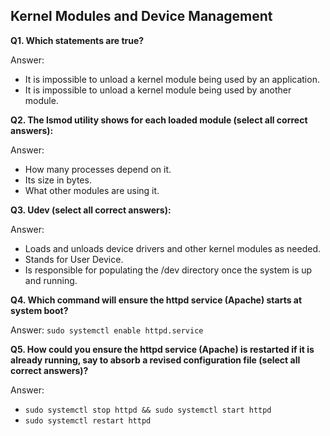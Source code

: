 
## Kernel Modules and Device Management

**Q1. Which statements are true?**

Answer:
* It is impossible to unload a kernel module being used by an application.
* It is impossible to unload a kernel module being used by another module.

**Q2. The lsmod utility shows for each loaded module (select all correct answers):**

Answer:
* How many processes depend on it.
* Its size in bytes.
* What other modules are using it.

**Q3. Udev (select all correct answers):**

Answer:
* Loads and unloads device drivers and other kernel modules as needed.
* Stands for User Device.
* Is responsible for populating the /dev directory once the system is up and running.

**Q4. Which command will ensure the httpd service (Apache) starts at system boot?**

Answer: `sudo systemctl enable httpd.service`

**Q5. How could you ensure the httpd service (Apache) is restarted if it is already running, say to absorb a revised configuration file (select all correct answers)?**

Answer:
* `sudo systemctl stop httpd && sudo systemctl start httpd`
* `sudo systemctl restart httpd`
